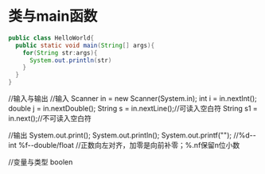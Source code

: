 # 类与main函数
```java
public class HelloWorld{
  public static void main(String[] args){
    for(String str:args){
      System.out.println(str)
    }
  }
}
```

//输入与输出
//输入
Scanner in = new Scanner(System.in);
int i = in.nextInt();
double j = in.nextDouble();
String s = in.nextLine();//可读入空白符
String s1 = in.next();//不可读入空白符

//输出
System.out.print();
System.out.println();
System.out.printf("");
//%d--int %f--double/float 
//正数向左对齐，加零是向前补零；%.nf保留n位小数


//变量与类型
boolen


